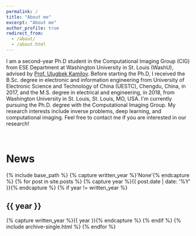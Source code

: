 ```yaml
---
permalink: /
title: "About me"
excerpt: "About me"
author_profile: true
redirect_from: 
  - /about/
  - /about.html
---
```


I am a second-year Ph.D student in the Computational Imaging Group (CIG) from ESE Department at Washington University in St. Louis (WashU), advised by [Prof. Ulugbek Kamilov](https://engineering.wustl.edu/faculty/Ulugbek-Kamilov.html). Before starting the Ph.D, I received the B.Sc. degree in electronic and information engineering from University of Electronic Science and Technology of China (UESTC), Chengdu, China, in 2017, and the M.S. degree in electrical and engineering, in 2018, from Washington University in St. Louis, St. Louis, MO, USA. I'm currently pursuing the Ph.D. degree with the Computational Imaging Group. My research interests include inverse problems, deep learning, and computational imaging. Feel free to contact me if you are interested in our research!

<p>&nbsp;</p>

<h1> News </h1>


{% include base_path %}
{% capture written_year %}'None'{% endcapture %}
{% for post in site.posts %}
  {% capture year %}{{ post.date | date: '%Y' }}{% endcapture %}
  {% if year != written_year %}
    <h2 id="{{ year | slugify }}" class="archive__subtitle">{{ year }}</h2>
    {% capture written_year %}{{ year }}{% endcapture %}
  {% endif %}
  {% include archive-single.html %}
{% endfor %}

<div style="display: none;">
  <h6>Page views:</h6>
  <a href="https://www.hitwebcounter.com" target="_blank">
  <img src="https://hitwebcounter.com/counter/counter.php?page=7680519&style=0007&nbdigits=5&type=page&initCount=0" title="Total Website Hits" Alt="Web Hits" border="0" /></a>
  <h6>Unique visitors</h6>
  <a href="https://www.hitwebcounter.com" target="_blank">
  <img src="https://hitwebcounter.com/counter/counter.php?page=7680520&style=0007&nbdigits=5&type=ip&initCount=0" title="Total Website Hits" Alt="Web Hits" border="0" /></a>
</div>